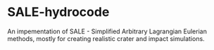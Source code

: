 # SALE-hydrocode
An impementation of SALE - Simplified Arbitrary Lagrangian Eulerian methods, mostly for creating realistic crater and impact simulations.
